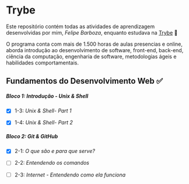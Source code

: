 # Trybe

Este repositório contém todas as atividades de aprendizagem desenvolvidas por mim, _Felipe Barboza_,  enquanto estudava na [Trybe](https://www.betrybe.com.br) :rocket:

O programa conta com mais de 1.500 horas de aulas presencias e online, aborda introdução ao desenvolvimento de software, front-end, back-end, ciência da computação, engenharia de software, metodologias ágeis e habilidades comportamentais.

## Fundamentos do Desenvolvimento Web :white_check_mark:

##### Bloco 1: Introdução - Unix & Shell

- [x] 1-3: _Unix & Shell- Part 1_ 

- [x] 1-4: _Unix & Shell- Part 2_ 

##### Bloco 2: Git & GitHub 

  - [x] 2-1: _O que são e para que serve?_ 
  - [ ] 2-2: _Entendendo os comandos_ 
  - [ ] 2-3: _Internet - Entendendo como ela funciona_ 

  

  